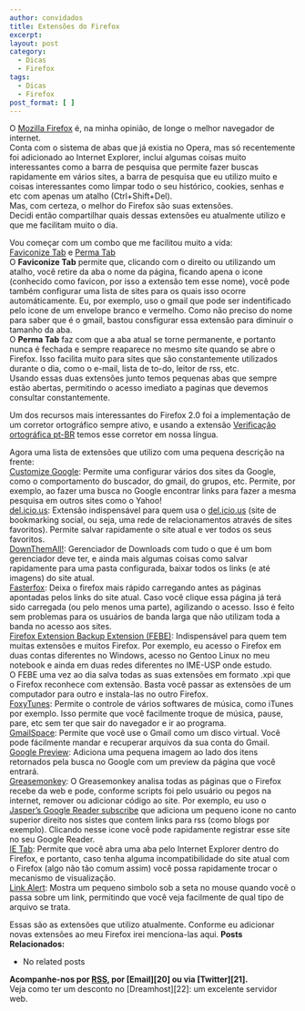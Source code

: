 ```yaml
---
author: convidados
title: Extensões do Firefox
excerpt:
layout: post
category:
  - Dicas
  - Firefox
tags:
  - Dicas
  - Firefox
post_format: [ ]
---
```

O [Mozilla Firefox][1] é, na minha opinião, de longe o melhor navegador de internet.  
Conta com o sistema de abas que já existia no Opera, mas só recentemente foi adicionado ao Internet Explorer, inclui algumas coisas muito interessantes como a barra de pesquisa que permite fazer buscas rapidamente em vários sites, a barra de pesquisa que eu utilizo muito e coisas interessantes como limpar todo o seu histórico, cookies, senhas e etc com apenas um atalho (Ctrl+Shift+Del).  
Mas, com certeza, o melhor do Firefox são suas extensões.  
Decidi então compartilhar quais dessas extensões eu atualmente utilizo e que me facilitam muito o dia.

Vou começar com um combo que me facilitou muito a vida:  
[Faviconize Tab][2] e [Perma Tab][3]  
O **Faviconize Tab** permite que, clicando com o direito ou utilizando um atalho, você retire da aba o nome da página, ficando apena o icone (conhecido como favicon, por isso a extensão tem esse nome), você pode também configurar uma lista de sites para os quais isso ocorre automáticamente. Eu, por exemplo, uso o gmail que pode ser indentificado pelo icone de um envelope branco e vermelho. Como não preciso do nome para saber que é o gmail, bastou consfigurar essa extensão para diminuir o tamanho da aba.  
O **Perma Tab** faz com que a aba atual se torne permanente, e portanto nunca é fechada e sempre reaparece no mesmo site quando se abre o Firefox. Isso facilita muito para sites que são constantemente utilizados durante o dia, como o e-mail, lista de to-do, leitor de rss, etc.  
Usando essas duas extensões junto temos pequenas abas que sempre estão abertas, permitindo o acesso imediato a paginas que devemos consultar constantemente.

Um dos recursos mais interessantes do Firefox 2.0 foi a implementação de um corretor ortográfico sempre ativo, e usando a extensão [Verificação ortográfica pt-BR][4] temos esse corretor em nossa língua.

Agora uma lista de extensões que utilizo com uma pequena descrição na frente:  
[Customize Google][5]: Permite uma configurar vários dos sites da Google, como o comportamento do buscador, do gmail, do grupos, etc. Permite, por exemplo, ao fazer uma busca no Google encontrar links para fazer a mesma pesquisa em outros sites como o Yahoo!  
[del.icio.us][6]: Extensão indispensável para quem usa o [del.icio.us][7] (site de bookmarking social, ou seja, uma rede de relacionamentos através de sites favoritos). Permite salvar rapidamente o site atual e ver todos os seus favoritos.  
[DownThemAll!][8]: Gerenciador de Downloads com tudo o que é um bom gerenciador deve ter, e ainda mais algumas coisas como salvar rapidamente para uma pasta configurada, baixar todos os links (e até imagens) do site atual.  
[Fasterfox][9]: Deixa o firefox mais rápido carregando antes as páginas apontadas pelos links do site atual. Caso você clique essa página já terá sido carregada (ou pelo menos uma parte), agilizando o acesso. Isso é feito sem problemas para os usuários de banda larga que não utilizam toda a banda no acesso aos sites.  
[Firefox Extension Backup Extension (FEBE)][10]: Indispensável para quem tem muitas extensões e muitos Firefox. Por exemplo, eu acesso o Firefox em duas contas diferentes no Windows, acesso no Gentoo Linux no meu notebook e ainda em duas redes diferentes no IME-USP onde estudo.  
O FEBE uma vez ao dia salva todas as suas extensões em formato .xpi que o Firefox reconhece com extensão. Basta você passar as extensões de um computador para outro e instala-las no outro Firefox.  
[FoxyTunes][11]: Permite o controle de vários softwares de música, como iTunes por exemplo. Isso permite que você facilmente troque de música, pause, pare, etc sem ter que sair do navegador e ir ao programa.  
[GmailSpace][12]: Permite que você use o Gmail como um disco virtual. Você pode fácilmente mandar e recuperar arquivos da sua conta do Gmail.  
[Google Preview][13]: Adiciona uma pequena imagem ao lado dos itens retornados pela busca no Google com um preview da página que você entrará.  
[Greasemonkey][14]: O Greasemonkey analisa todas as páginas que o Firefox recebe da web e pode, conforme scripts foi pelo usuário ou pegos na internet, remover ou adicionar código ao site. Por exemplo, eu uso o [Jasper’s Google Reader subscribe][15] que adiciona um pequeno icone no canto superior direito nos sistes que contem links para rss (como blogs por exemplo). Clicando nesse icone você pode rapidamente registrar esse site no seu Google Reader.  
[IE Tab][16]: Permite que você abra uma aba pelo Internet Explorer dentro do Firefox, e portanto, caso tenha alguma incompatibilidade do site atual com o Firefox (algo não tão comum assim) você possa rapidamente trocar o mecanismo de visualização.  
[Link Alert][17]: Mostra um pequeno simbolo sob a seta no mouse quando você o passa sobre um link, permitindo que você veja facilmente de qual tipo de arquivo se trata.

Essas são as extensões que utilizo atualmente. Conforme eu adicionar novas extensões ao meu Firefox irei menciona-las aqui. 
**Posts Relacionados:** 
*   No related posts









**Acompanhe-nos por [ RSS][19], por [Email][20] ou via [Twitter][21].**  
Veja como ter um desconto no [Dreamhost][22]: um excelente servidor web.

 [1]: http://br.mozdev.org/firefox/
 [2]: https://addons.mozilla.org/firefox/3780/
 [3]: https://addons.mozilla.org/firefox/2558/
 [4]: https://addons.mozilla.org/firefox/3257/
 [5]: https://addons.mozilla.org/firefox/743/
 [6]: http://del.icio.us/help/firefox/extension
 [7]: http://del.icio.us/
 [8]: https://addons.mozilla.org/firefox/201/
 [9]: https://addons.mozilla.org/firefox/1269/
 [10]: https://addons.mozilla.org/firefox/2109/
 [11]: https://addons.mozilla.org/firefox/219/
 [12]: https://addons.mozilla.org/firefox/1593/
 [13]: https://addons.mozilla.org/firefox/189/
 [14]: https://addons.mozilla.org/firefox/748/
 [15]: http://userscripts.org/scripts/show/2571
 [16]: https://addons.mozilla.org/firefox/1419/
 [17]: https://addons.mozilla.org/firefox/3199/
 [18]: https://twitter.com/share
 [19]: http://feeds.feedburner.com/VidaGeek



